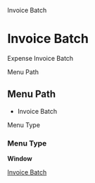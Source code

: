 
Invoice Batch
# Invoice Batch


Expense Invoice Batch

Menu Path
## Menu Path



- Invoice Batch

Menu Type
### Menu Type

**Window**


[Invoice Batch](../../functional-guide/window/window-invoice-batch.md)